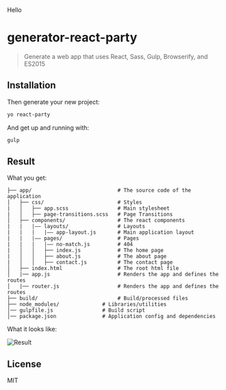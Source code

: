 Hello

# generator-react-party
> Generate a web app that uses React, Sass, Gulp, Browserify, and ES2015

## Installation



Then generate your new project:

```bash
yo react-party
```

And get up and running with:

```bash
gulp
```

## Result

What you get:

```
├── app/                            # The source code of the application
│   ├── css/                        # Styles
|   │   ├── app.scss                # Main stylesheet
|   │   ├── page-transitions.scss   # Page Transitions
│   ├── components/                 # The react components
|   |   |–– layouts/                # Layouts
|   |   |   |–– app-layout.js       # Main application layout
|   |   |–– pages/                  # Pages
|   |   |   |–– no-match.js         # 404
|   │   │   ├── index.js            # The home page
|   │   │   ├── about.js            # The about page 
|   │   │   ├── contact.js          # The contact page
│   ├── index.html                  # The root html file
│   |── app.js                      # Renders the app and defines the routes
│   |── router.js                   # Renders the app and defines the routes
├── build/                          # Build/processed files
├── node_modules/              # Libraries/utilities
│── gulpfile.js                # Build script
│── package.json               # Application config and dependencies
```

What it looks like:

![Result](https://raw.githubusercontent.com/sgbj/generator-react-sass-es2015/master/result.png)

## License

MIT 
